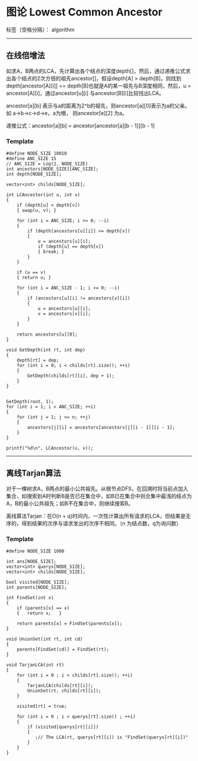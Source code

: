 ﻿# 图论 Lowest Common Ancestor

标签（空格分隔）： algorithm

---
## 在线倍增法 
如求A，B两点的LCA，先计算出各个结点的深度depth[]，然后，通过递推公式求出各个结点的2次方倍的祖先ancestor[]，假设depth[A] > depth[B]，则找到depth[ancestor[A][i]] == depth[B]也就是A的某一祖先与B深度相同，然后，u = ancestor[A][i]，通过ancestor[u][i] 与ancestor[B][i]比较找出LCA。

ancestor[a][b] 表示与a的距离为2^b的祖先，则ancestor[a][0]表示为a的父亲。如 a->b->c->d->e，a为根， 则ancestor[e][2] 为a。

递推公式：ancestor[a][b] = ancestor[ancestor[a][b - 1]][b - 1]

### Template
```
#define NODE_SIZE 10010  
#define ANC_SIZE 15  
// ANC_SIZE = Log(2, NODE_SIZE)  
int ancestors[NODE_SIZE][ANC_SIZE];
int depth[NODE_SIZE];

vector<int> childs[NODE_SIZE];

int LCAncestor(int u, int v)
{
	if (depth[u] < depth[v]) 
	{ swap(u, v); }

	for (int i = ANC_SIZE; i >= 0; --i) 
	{
		if (depth[ancestors[u][i]] >= depth[v]) 
		{
			u = ancestors[u][i];
			if (depth[u] == depth[v]) 
			{ break; }
		}
	}

	if (u == v) 
	{ return u; }

	for (int i = ANC_SIZE - 1; i >= 0; --i) 
	{
		if (ancestors[u][i] != ancestors[v][i]) 
		{
			u = ancestors[u][i];
			v = ancestors[v][i];
		}
	}

	return ancestors[u][0];
}

void GetDepth(int rt, int dep) 
{
	depth[rt] = dep;
	for (int i = 0; i < childs[rt].size(); ++i) 
	{
		GetDepth(childs[rt][i], dep + 1);
	}
}


GetDepth(root, 1);
for (int i = 1; i < ANC_SIZE; ++i) 
{
	for (int j = 1; j <= n; ++j) 
	{
		ancestors[j][i] = ancestors[ancestors[j][i - 1]][i - 1];
	}
}

printf("%d\n", LCAncestor(u, v));
```
---

## 离线Tarjan算法
对于一棵树求A，B两点的最小公共祖先。从根节点DFS，在回溯时将当前点加入集合，如搜索到A时判断B是否已在集合中，如B已在集合中则合集中最浅的结点为A，B的最小公共祖先；如B不在集合中，则继续搜索B。

离线算法Tarjan：在O(n + q)时间内，一次性计算出所有请求的LCA，但结果是无序的，得到结果的次序与请求发出的次序不相同。（n 为结点数，q为询问数）

### Template
```cplusplus
#define NODE_SIZE 1000  
  
int ans[NODE_SIZE];  
vector<int> querys[NODE_SIZE];  
vector<int> childs[NODE_SIZE];  
  
bool visited[NODE_SIZE];  
int parents[NODE_SIZE];  
  
int FindSet(int x) 
{  
    if (parents[x] == x) 
    {   return x;   }  
    
    return parents[x] = FindSet(parents[x]);  
}  

void UnionSet(int rt, int cd) 
{  
    parents[FindSet(cd)] = FindSet(rt);  
}  
  
void TarjanLCA(int rt) 
{  
    for (int i = 0 ; i < childs[rt].size(); ++i) 
    {  
        TarjanLCA(childs[rt][i]);  
        UnionSet(rt, childs[rt][i]);  
    }  
    
    visited[rt] = true;  
      
    for (int i = 0 ; i < querys[rt].size() ; ++i) 
    {  
        if (visited[querys[rt][i]]) 
        {  
           ;// The LCA(rt, querys[rt][i]) is "FindSet(querys[rt][i])"  
        }  
    }  
}  
```